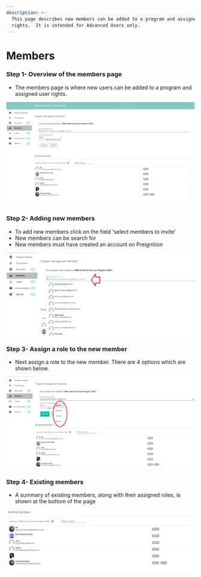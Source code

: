 ```yaml
---
description: >-
  This page describes new members can be added to a program and assigned user
  rights.  It is intended for Advanced Users only.
---
```


# Members

### Step 1-  Overview of the members page

* The members page is where new users can be added to a program and assigned user rights.

![](../../../.gitbook/assets/image%20%2810%29.png)

### Step 2-  Adding new members

* To add new members click on the field 'select members to invite'
* New members can be search for
* New members must have created an account on Preignition

![](../../../.gitbook/assets/image%20%28129%29.png)

### Step 3-  Assign a role to the new member

* Next assign a role to the new member.  There are 4 options which are shown below.

![](../../../.gitbook/assets/image%20%28125%29.png)

### Step 4- Existing members

* A summary of existing members, along with their assigned roles, is shown at the bottom of the page

![](../../../.gitbook/assets/image%20%2849%29.png)

